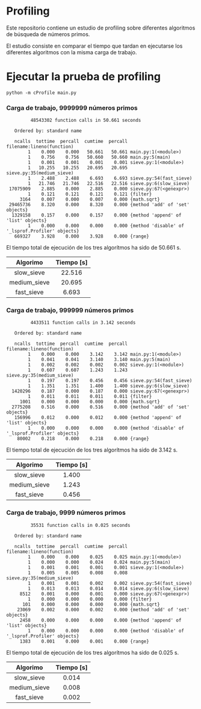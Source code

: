 # Profiling
 Este repositorio contiene un estudio de profiling sobre diferentes algoritmos de búsqueda de números primos.


 El estudio consiste en comparar el tiempo que tardan en ejecutarse los diferentes algoritmos con la misma carga de trabajo.
 
# Ejecutar la prueba de profiling
```
python -m cProfile main.py
```

### Carga de trabajo, 9999999 números primos
```
         48543302 function calls in 50.661 seconds

   Ordered by: standard name

   ncalls  tottime  percall  cumtime  percall filename:lineno(function)
        1    0.000    0.000   50.661   50.661 main.py:1(<module>)
        1    0.756    0.756   50.660   50.660 main.py:5(main)
        1    0.001    0.001    0.001    0.001 sieve.py:1(<module>)
        1   10.255   10.255   20.695   20.695 sieve.py:35(medium_sieve)
        1    2.488    2.488    6.693    6.693 sieve.py:54(fast_sieve)
        1   21.746   21.746   22.516   22.516 sieve.py:6(slow_sieve)
 17075909    2.885    0.000    2.885    0.000 sieve.py:67(<genexpr>)
        1    0.121    0.121    0.121    0.121 {filter}
     3164    0.007    0.000    0.007    0.000 {math.sqrt}
 29465736    8.320    0.000    8.320    0.000 {method 'add' of 'set' objects}
  1329158    0.157    0.000    0.157    0.000 {method 'append' of 'list' objects}
        1    0.000    0.000    0.000    0.000 {method 'disable' of '_lsprof.Profiler' objects}
   669327    3.928    0.000    3.928    0.000 {range}
```
El tiempo total de ejecución de los tres algorítmos ha sido de 50.661 s.

| Algorimo      | Tiempo [s]    |
|:-------------:|:-------------:|
| slow_sieve    | 22.516        |
| medium_sieve  | 20.695        |
| fast_sieve    | 6.693         |


### Carga de trabajo, 999999 números primos

```
         4433511 function calls in 3.142 seconds

   Ordered by: standard name

   ncalls  tottime  percall  cumtime  percall filename:lineno(function)
        1    0.000    0.000    3.142    3.142 main.py:1(<module>)
        1    0.041    0.041    3.140    3.140 main.py:5(main)
        1    0.002    0.002    0.002    0.002 sieve.py:1(<module>)
        1    0.607    0.607    1.243    1.243 sieve.py:35(medium_sieve)
        1    0.197    0.197    0.456    0.456 sieve.py:54(fast_sieve)
        1    1.351    1.351    1.400    1.400 sieve.py:6(slow_sieve)
  1420296    0.187    0.000    0.187    0.000 sieve.py:67(<genexpr>)
        1    0.011    0.011    0.011    0.011 {filter}
     1001    0.000    0.000    0.000    0.000 {math.sqrt}
  2775208    0.516    0.000    0.516    0.000 {method 'add' of 'set' objects}
   156996    0.012    0.000    0.012    0.000 {method 'append' of 'list' objects}
        1    0.000    0.000    0.000    0.000 {method 'disable' of '_lsprof.Profiler' objects}
    80002    0.218    0.000    0.218    0.000 {range}
``` 

El tiempo total de ejecución de los tres algorítmos ha sido de 3.142 s.

| Algorimo      | Tiempo [s]    |
|:-------------:|:-------------:|
| slow_sieve    | 1.400         |
| medium_sieve  | 1.243         |
| fast_sieve    | 0.456         |

### Carga de trabajo, 9999 números primos

```
         35531 function calls in 0.025 seconds

   Ordered by: standard name

   ncalls  tottime  percall  cumtime  percall filename:lineno(function)
        1    0.000    0.000    0.025    0.025 main.py:1(<module>)
        1    0.000    0.000    0.024    0.024 main.py:5(main)
        1    0.001    0.001    0.001    0.001 sieve.py:1(<module>)
        1    0.005    0.005    0.008    0.008 sieve.py:35(medium_sieve)
        1    0.001    0.001    0.002    0.002 sieve.py:54(fast_sieve)
        1    0.013    0.013    0.014    0.014 sieve.py:6(slow_sieve)
     8512    0.001    0.000    0.001    0.000 sieve.py:67(<genexpr>)
        1    0.000    0.000    0.000    0.000 {filter}
      101    0.000    0.000    0.000    0.000 {math.sqrt}
    23069    0.002    0.000    0.002    0.000 {method 'add' of 'set' objects}
     2458    0.000    0.000    0.000    0.000 {method 'append' of 'list' objects}
        1    0.000    0.000    0.000    0.000 {method 'disable' of '_lsprof.Profiler' objects}
     1383    0.001    0.000    0.001    0.000 {range}

``` 

El tiempo total de ejecución de los tres algorítmos ha sido de 0.025 s.

| Algorimo      | Tiempo [s]    |
|:-------------:|:-------------:|
| slow_sieve    | 0.014         |
| medium_sieve  | 0.008         |
| fast_sieve    | 0.002         |